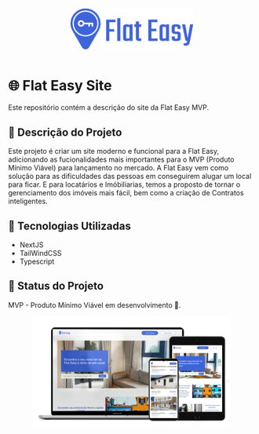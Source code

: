 <h1 align="center">
  <div style="padding: 10px; border-radius: 8px;" align="center">
    <img src="https://github.com/CauiDavis/flateasy-readme/raw/main/gitassets/flat_easy_blue.png" alt="Flat Easy logo" style="width: 250px;">
  </div>
</h1>

# :globe_with_meridians: Flat Easy Site

Este repositório contém a descrição do site da Flat Easy MVP.

## :memo: Descrição do Projeto

Este projeto é criar um site moderno e funcional para a Flat Easy, adicionando as fucionalidades mais importantes para o MVP (Produto Mínimo Viável) para lançamento no mercado. A Flat Easy vem como solução para as dificuldades das pessoas em conseguirem alugar um local para ficar. E para locatários e Imóbiliarias, temos a proposto de tornar o gerenciamento dos imóveis mais fácil, bem como a criação de Contratos inteligentes.

## :wrench: Tecnologias Utilizadas

- NextJS
- TailWindCSS
- Typescript


## :dart: Status do Projeto

MVP - Produto Mínimo Viável em desenvolvimento :rocket:.
<div align="center">
  <img src="https://github.com/CauiDavis/flateasy-readme/raw/main/gitassets/Captura%20de%20tela%20de%202025-04-14%2019-13-34.png" alt="Flat Easy logo" style="width: 80%;">
</div>
